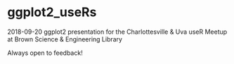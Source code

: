 # ggplot2_useRs

2018-09-20 ggplot2 presentation for the Charlottesville & Uva useR Meetup at Brown Science & Engineering Library 


Always open to feedback! 
